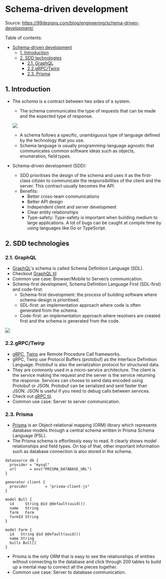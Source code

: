 # Schema-driven development

Source: <https://99designs.com/blog/engineering/schema-driven-development/>

Table of contents:

- [Schema-driven development](#schema-driven-development)
  - [1. Introduction](#1-introduction)
  - [2. SDD technologies](#2-sdd-technologies)
    - [2.1. GraphQL](#21-graphql)
    - [2.2.gRPC/Twirp](#22grpctwirp)
    - [2.3. Prisma](#23-prisma)

## 1. Introduction

- The _schema_ is a contract between two sides of a system.

  - The schema communicates the type of requests that can be made and the expected type of response.

  ![](https://99designs-blog.imgix.net/blog/wp-content/uploads/2021/07/013zl5qonwt38590jxr7-e1626161750821.png?auto=format&q=60&fit=max&w=930)

  - A schema follows a specific, unambiguous type of language defined by the technology that you use.
  - Schema language is usually programming-language agnostic that communicates common software ideas such as objects, enumeration, field types.

- Schema-driven development (SDD):
  - SDD prioritises the design of the schema and uses it as the first-class citizen to communicate the responsibilities of the client and the server. This contract usually becomes the API.
  - Benefits:
    - Better cross-team communications
    - Better API design
    - Independent client and server development
    - Clear entity relationships
    - Type-safety: Type-safety is important when building medium to large applications. A lot of bugs can be caught at compile time by using languages like Go or TypeScript.

## 2. SDD technologies

### 2.1. GraphQL

- [GraphQL](https://graphql.org/)'s schema is called Schema Definition Language (SDL).
- Checkout [GraphQL til](../graphql/README.md)
- Common use case: Browser/Mobile to Server/s communication.
- Schema-first development, Schema Definition Language First (SDL-first) and code-first:
  - Schema-first development: the process of building software where schema-design is prioritised.
  - SDL-first: an implementation approach where code is often generated from the schema.
  - Code-first: an implementation approach where resolvers are created first and the schema is generated from the code.

![](https://99designs-blog.imgix.net/blog/wp-content/uploads/2021/07/aa-4.png?auto=format&q=60&fit=max&w=930)

### 2.2.gRPC/Twirp

- [gRPC](https://grpc.io/), [Twirp](https://twitchtv.github.io/twirp/docs/intro.html) are Remote Procedure Call frameworks.
- gRPC, Twirp use Protocol Buffers (protobuf) as the Interface Definition Language. Protobuf is also the serialization protocol for structured data.
- They are commonly used in a micro-service architecture. The client is the service making the request and the server is the service returning the response. Services can choose to send data encoded using Protobuf or JSON. Protobuf can be serialized and sent faster than JSON. JSON is useful if you need to debug calls between services.
- Check out [gRPC til](../grpc/README.md).
- Common use case: Server to server communication.

### 2.3. Prisma

- [Prisma](https://www.prisma.io/) is an Object-relational mapping (ORM) library which represents database models through a central schema written in Prisma Schema Language (PSL).
- The Prisma schema is effortlessly easy to read. It clearly shows model relationships and field types. On top of that, other important information such as database connection is also stored in the schema.

```prisma
datasource db {
  provider = "mysql"
  url      = env("PRISMA_DATABASE_URL")
}

generator client {
  provider        = "prisma-client-js"
}

model Bull {
  id     String @id @default(uuid())
  name   String
  farm   Farm
  farmId String
}

model Farm {
  id   String @id @default(uuid())
  name String
  bulls Bull[]
}
```

- Prisma is the only ORM that is easy to see the relationships of entities without connecting to the database and click through 200 tables to build up a mental map to connect all the pieces together.
- Common use case: Server to database communication.

